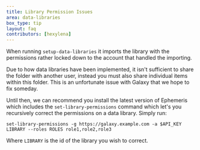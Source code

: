 ```yaml
---
title: Library Permission Issues
area: data-libraries
box_type: tip
layout: faq
contributors: [hexylena]
---
```


When running `setup-data-libraries` it imports the library with the permissions rather locked down to the account that handled the importing.

Due to how data libraries have been implemented, it isn't sufficient to share the folder with another user, instead you must also share individual items within this folder. This is an unfortunate issue with Galaxy that we hope to fix someday.

Until then, we can recommend you install the latest version of Ephemeris which includes the `set-library-permissions` command which let's you recursively correct the permissions on a data library. Simply run:

```
set-library-permissions -g https://galaxy.example.com -a $API_KEY LIBRARY --roles ROLES role1,role2,role3
```

Where `LIBRARY` is the id of the library you wish to correct.
